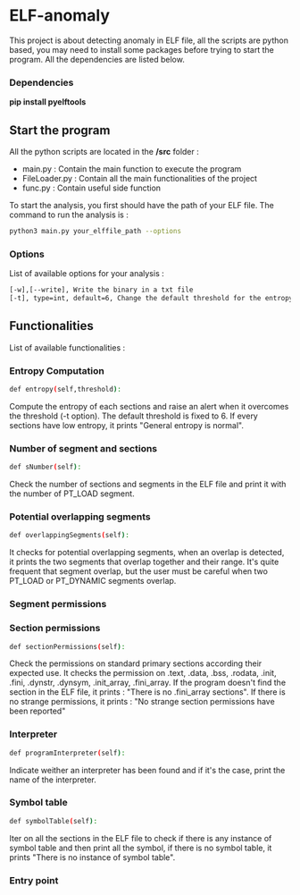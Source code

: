 # ELF-anomaly

This project is about detecting anomaly in ELF file, all the scripts are python based, you may need to install some packages before trying to start the program. All the dependencies are listed below. 

### Dependencies
**pip install pyelftools**

## Start the program

All the python scripts are located in the **/src** folder :
* main.py : Contain the main function to execute the program
* FileLoader.py : Contain all the main functionalities of the project
* func.py : Contain useful side function

To start the analysis, you first should have the path of your ELF file. The command to run the analysis is :

```bash
python3 main.py your_elffile_path --options
```

### Options

List of available options for your analysis :

```bash
[-w],[--write], Write the binary in a txt file
[-t], type=int, default=6, Change the default threshold for the entropy
```

## Functionalities 

List of available functionalities :

### Entropy Computation

```bash
def entropy(self,threshold):
```
Compute the entropy of each sections and raise an alert when it overcomes the threshold (-t option). The default threshold is fixed to 6. If every sections have low entropy, it prints "General entropy is normal".

### Number of segment and sections

```bash
def sNumber(self):
```

Check the number of sections and segments in the ELF file and print it with the number of PT_LOAD segment.

### Potential overlapping segments

```bash
def overlappingSegments(self):
```

It checks for potential overlapping segments, when an overlap is detected, it prints the two segments that overlap together and their range. It's quite frequent that segment overlap, but the user must be careful when two PT_LOAD or PT_DYNAMIC segments overlap.

### Segment permissions


### Section permissions

```bash
def sectionPermissions(self):
```

Check the permissions on standard primary sections according their expected use. It checks the permission on .text, .data, .bss, .rodata, .init, .fini, .dynstr, .dynsym, .init_array, .fini_array. If the program doesn't find the section in the ELF file, it prints : "There is no .fini_array sections". If there is no strange permissions, it prints : "No strange section permissions have been reported" 

### Interpreter

```bash
def programInterpreter(self):
```

Indicate weither an interpreter has been found and if it's the case, print the name of the interpreter. 

### Symbol table

```bash
def symbolTable(self):
```

Iter on all the sections in the ELF file to check if there is any instance of symbol table and then print all the symbol, if there is no symbol table, it prints "There is no instance of symbol table".

### Entry point

